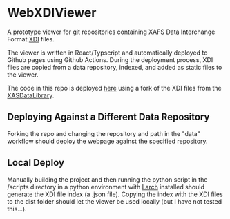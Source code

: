 # WebXDIViewer

A prototype viewer for git repositories containing XAFS Data Interchange Format [XDI](https://docs.xrayabsorption.org/xaslib/xdi.html) files.

The viewer is written in React/Typscript and automatically deployed to Github pages using Github Actions. During the deployment process, XDI files are copied from a data repository, indexed, and added as static files to the viewer.

The code in this repo is deployed [here](http://jfilik.com/webxdiviewer/) using a fork of the XDI files from the [XASDataLibrary](https://github.com/XraySpectroscopy/XASDataLibrary).

## Deploying Against a Different Data Repository

Forking the repo and changing the repository and path in the "data" workflow should deploy the webpage against the specified repository.

## Local Deploy

Manually building the project and then running the python script in the /scripts directory in a python environment with [Larch](https://xraypy.github.io/xraylarch/) installed should generate the XDI file index (a .json file). Copying the index with the XDI files to the dist folder should let the viewer be used locally (but I have not tested this...).
